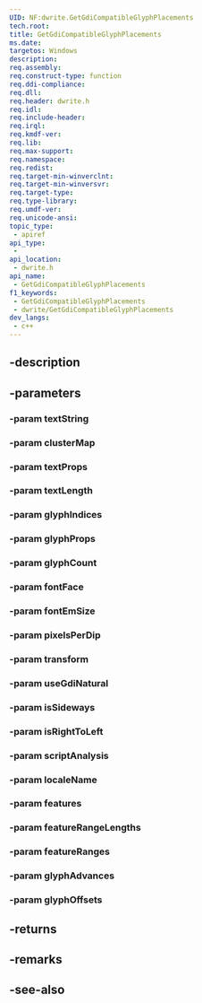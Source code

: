 ```yaml
---
UID: NF:dwrite.GetGdiCompatibleGlyphPlacements
tech.root: 
title: GetGdiCompatibleGlyphPlacements
ms.date: 
targetos: Windows
description: 
req.assembly: 
req.construct-type: function
req.ddi-compliance: 
req.dll: 
req.header: dwrite.h
req.idl: 
req.include-header: 
req.irql: 
req.kmdf-ver: 
req.lib: 
req.max-support: 
req.namespace: 
req.redist: 
req.target-min-winverclnt: 
req.target-min-winversvr: 
req.target-type: 
req.type-library: 
req.umdf-ver: 
req.unicode-ansi: 
topic_type:
 - apiref
api_type:
 - 
api_location:
 - dwrite.h
api_name:
 - GetGdiCompatibleGlyphPlacements
f1_keywords:
 - GetGdiCompatibleGlyphPlacements
 - dwrite/GetGdiCompatibleGlyphPlacements
dev_langs:
 - c++
---
```


## -description

## -parameters

### -param textString

### -param clusterMap

### -param textProps

### -param textLength

### -param glyphIndices

### -param glyphProps

### -param glyphCount

### -param fontFace

### -param fontEmSize

### -param pixelsPerDip

### -param transform

### -param useGdiNatural

### -param isSideways

### -param isRightToLeft

### -param scriptAnalysis

### -param localeName

### -param features

### -param featureRangeLengths

### -param featureRanges

### -param glyphAdvances

### -param glyphOffsets

## -returns

## -remarks

## -see-also

